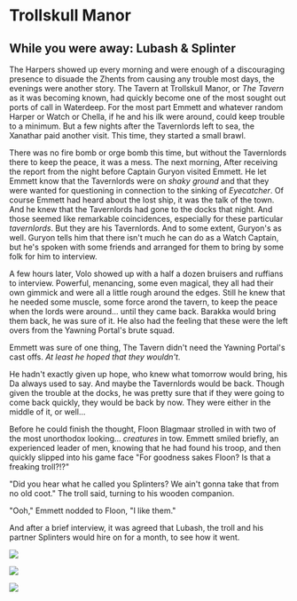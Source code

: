 # Trollskull Manor
## While you were away: Lubash & Splinter

The Harpers showed up every morning and were enough of a discouraging presence to disuade the Zhents from causing any trouble most days, the evenings were another story. The Tavern at Trollskull Manor, or *The Tavern* as it was becoming known, had quickly become one of the most sought out ports of call in Waterdeep. For the most part Emmett and whatever random Harper or Watch or Chella, if he and his ilk were around, could keep trouble to a minimum. But a few nights after the Tavernlords left to sea, the Xanathar paid another visit. This time, they started a small brawl. 

There was no fire bomb or orge bomb this time, but without the Tavernlords there to keep the peace, it was a mess. The next morning, After receiving the report from the night before Captain Guryon visited Emmett. He let Emmett know that the Tavernlords were on *shaky ground* and that they were wanted for questioning in connection to the sinking of *Eyecatcher*. Of course Emmett had heard about the lost ship, it was the talk of the town. And he knew that the Tavernlords had gone to the docks that night. And those seemed like remarkable coincidences, especially for these particular *tavernlords*. But they are his Tavernlords. And to some extent, Guryon's as well. Guryon tells him that there isn't much he can do as a Watch Captain, but he's spoken with some friends and arranged for them to bring by some folk for him to interview.

A few hours later, Volo showed up with a half a dozen bruisers and ruffians to interview. Powerful, menancing, some even magical, they all had their own gimmick and were all a little rough around the edges. Still he knew that he needed some muscle, some force arond the tavern, to keep the peace when the lords were around... until they came back. Barakka would bring them back, he was sure of it. He also had the feeling that these were the left overs from the Yawning Portal's brute squad. 

Emmett was sure of one thing, The Tavern didn't need the Yawning Portal's cast offs. *At least he hoped that they wouldn't*.

He hadn't exactly given up hope, who knew what tomorrow would bring, his Da always used to say. And maybe the Tavernlords would be back. Though given the trouble at the docks, he was pretty sure that if they were going to come back quickly, they would be back by now. They were either in the middle of it, or well...

Before he could finish the thought, Floon Blagmaar strolled in with two of the most unorthodox looking... *creatures* in tow. Emmett smiled briefly, an experienced leader of men, knowing that he had found his troop, and then quickly slipped into his game face "For goodness sakes Floon? Is that a freaking troll?!?"

"Did you hear what he called you Splinters? We ain't gonna take that from no old coot." The troll said, turning to his wooden companion.

"Ooh," Emmett nodded to Floon, "I like them."

And after a brief interview, it was agreed that Lubash, the troll and his partner Splinters would hire on for a month, to see how it went.

![](https://i.imgur.com/nnqbGXk.jpg)

![](https://i.imgur.com/N3hncxG.jpg)

![](https://i.imgur.com/Qckr55J.jpg)


